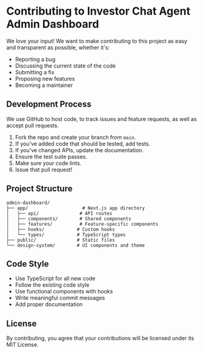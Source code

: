 # Contributing to Investor Chat Agent Admin Dashboard

We love your input! We want to make contributing to this project as easy and transparent as possible, whether it's:

- Reporting a bug
- Discussing the current state of the code
- Submitting a fix
- Proposing new features
- Becoming a maintainer

## Development Process
We use GitHub to host code, to track issues and feature requests, as well as accept pull requests.

1. Fork the repo and create your branch from `main`.
2. If you've added code that should be tested, add tests.
3. If you've changed APIs, update the documentation.
4. Ensure the test suite passes.
5. Make sure your code lints.
6. Issue that pull request!

## Project Structure
```
admin-dashboard/
├── app/                    # Next.js app directory
│   ├── api/               # API routes
│   ├── components/        # Shared components
│   ├── features/          # Feature-specific components
│   ├── hooks/            # Custom hooks
│   └── types/            # TypeScript types
├── public/               # Static files
└── design-system/        # UI components and theme
```

## Code Style
- Use TypeScript for all new code
- Follow the existing code style
- Use functional components with hooks
- Write meaningful commit messages
- Add proper documentation

## License
By contributing, you agree that your contributions will be licensed under its MIT License. 